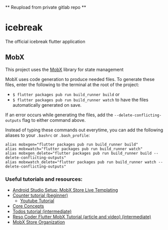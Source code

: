 ** Reupload from private gitlab repo **

# icebreak

The official icebreak flutter application

## MobX

This project uses the [MobX](https://mobx.netlify.app) library for state management

MobX uses code generation to produce needed files. To generate these files, enter the following to the terminal at the root of the project:
- `$ flutter packages pub run build_runner build`
or
- `$ flutter packages pub run build_runner watch` to have the files automatically generated on save.

If an error occurs while generating the files, add the `--delete-conflicting-outputs` flag to either command above.

Instead of typing these commands out everytime, you can add the following aliases to your `.bashrc` or `.bash_profile`:
```
alias mobxgen="flutter packages pub run build_runner build"
alias mobxwatch="flutter packages pub run build_runner watch"
alias mobxgen_delete="flutter packages pub run build_runner build --delete-conflicting-outputs"
alias mobxwatch_delete="flutter packages pub run build_runner watch --delete-conflicting-outputs"
```

### Useful tutorials and resources:
- [Android Studio Setup: MobX Store Live Templating](https://www.youtube.com/watch?v=fJ6BT6Ojxcw)
- [Counter tutorial (beginner)](https://mobx.netlify.app/getting-started)
    - [Youtube Tutorial](https://youtu.be/p-MUBLOEkCs)
- [Core Concepts](https://mobx.netlify.app/concepts)
- [Todos tutorial (intermediate)](https://mobx.netlify.app/examples/todos)
- [Reso Coder Flutter MobX Tutorial (article and video) (intermediate)](https://resocoder.com/2019/12/26/flutter-mobx-tutorial-transparent-reactive-state-management/)
- [MobX Store Organization](https://mobx.netlify.app/guides/stores)
